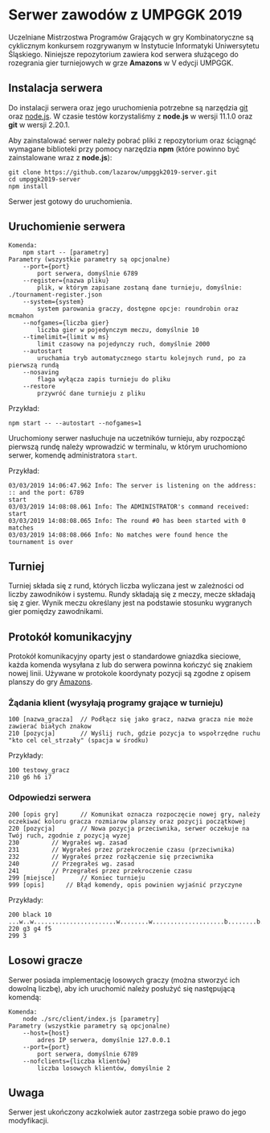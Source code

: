 # Serwer zawodów z UMPGGK 2019

Uczelniane Mistrzostwa Programów Grających w gry Kombinatoryczne są cyklicznym konkursem rozgrywanym w Instytucie Informatyki Uniwersytetu Śląskiego. 
Niniejsze repozytorium zawiera kod serwera służącego do rozegrania gier turniejowych w grze __Amazons__ w V edycji UMPGGK.

## Instalacja serwera

Do instalacji serwera oraz jego uruchomienia potrzebne są narzędzia [git](https://git-scm.com/) oraz [node.js](https://nodejs.org/en/).
W czasie testów korzystaliśmy z __node.js__ w wersji 11.1.0 oraz __git__ w wersji 2.20.1.

Aby zainstalować serwer należy pobrać pliki z repozytorium oraz ściągnąć wymagane biblioteki przy pomocy narzędzia **npm** (które powinno być zainstalowane wraz z __node.js__):
```
git clone https://github.com/lazarow/umpggk2019-server.git
cd umpggk2019-server
npm install
```
Serwer jest gotowy do uruchomienia.

## Uruchomienie serwera

```
Komenda:
    npm start -- [parametry]
Parametry (wszystkie parametry są opcjonalne)
    --port={port}
        port serwera, domyślnie 6789
    --register={nazwa pliku}
        plik, w którym zapisane zostaną dane turnieju, domyślnie: ./tournament-register.json
    --system={system}
        system parowania graczy, dostępne opcje: roundrobin oraz mcmahon
    --nofgames={liczba gier}
        liczba gier w pojedynczym meczu, domyślnie 10
    --timelimit={limit w ms}
        limit czasowy na pojedynczy ruch, domyślnie 2000
    --autostart
        uruchamia tryb automatycznego startu kolejnych rund, po za pierwszą rundą
    --nosaving
        flaga wyłącza zapis turnieju do pliku
    --restore
        przywróć dane turnieju z pliku
```

Przykład:
```
npm start -- --autostart --nofgames=1
```

Uruchomiony serwer nasłuchuje na uczetników turnieju, aby rozpocząć pierwszą rundę należy wprowadzić w terminalu, w którym uruchomiono serwer, komendę administratora `start`.

Przykład:
```
03/03/2019 14:06:47.962 Info: The server is listening on the address: :: and the port: 6789
start
03/03/2019 14:08:08.061 Info: The ADMINISTRATOR's command received: start
03/03/2019 14:08:08.065 Info: The round #0 has been started with 0 matches
03/03/2019 14:08:08.066 Info: No matches were found hence the tournament is over
```

## Turniej

Turniej składa się z rund, których liczba wyliczana jest w zależności od liczby zawodników i systemu. Rundy
składają się z meczy, mecze składają się z gier. Wynik meczu określany jest na podstawie stosunku wygranych gier pomiędzy zawodnikami.

## Protokół komunikacyjny

Protokół komunikacyjny oparty jest o standardowe gniazdka sieciowe, każda komenda wysyłana z lub do serwera powinna kończyć się znakiem nowej linii. Używane w protokole koordynaty pozycji
są zgodne z opisem planszy do gry [Amazons](https://en.wikipedia.org/wiki/Game_of_the_Amazons).

### Żądania klient (wysyłają programy grające w turnieju)

```
100 [nazwa_gracza]	// Podłącz się jako gracz, nazwa gracza nie może zawierać białych znakow
210 [pozycja]		// Wyślij ruch, gdzie pozycja to wspołrzędne ruchu "kto cel cel_strzały" (spacja w środku)
```

Przykłady:
```
100 testowy_gracz
210 g6 h6 i7
```

### Odpowiedzi serwera

```
200 [opis gry]		// Komunikat oznacza rozpoczęcie nowej gry, należy oczekiwać koloru gracza rozmiarow planszy oraz pozycji początkowej
220 [pozycja]		// Nowa pozycja przeciwnika, serwer oczekuje na Twój ruch, zgodnie z pozycją wyzej
230			// Wygrałeś wg. zasad
231			// Wygrałeś przez przekroczenie czasu (przeciwnika)
232			// Wygrałeś przez rozłączenie się przeciwnika
240			// Przegrałeś wg. zasad
241			// Przegrałeś przez przekroczenie czasu
299 [miejsce]		// Koniec turnieju
999 [opis]		// Błąd komendy, opis powinien wyjaśnić przyczyne
```

Przykłady:
```
200 black 10 ...w..w.......................w........w....................b........b.......................b..b...
220 g3 g4 f5
299 3
```

## Losowi gracze

Serwer posiada implementację losowych graczy (można stworzyć ich dowolną liczbę), aby ich uruchomić należy posłużyć się następującą komendą:
```
Komenda:
    node ./src/client/index.js [parametry]
Parametry (wszystkie parametry są opcjonalne)
    --host={host}
        adres IP serwera, domyślnie 127.0.0.1
    --port={port}
        port serwera, domyślnie 6789
    --nofclients={liczba klientów}
        liczba losowych klientów, domyślnie 2
```

## Uwaga

Serwer jest ukończony aczkolwiek autor zastrzega sobie prawo do jego modyfikacji.


